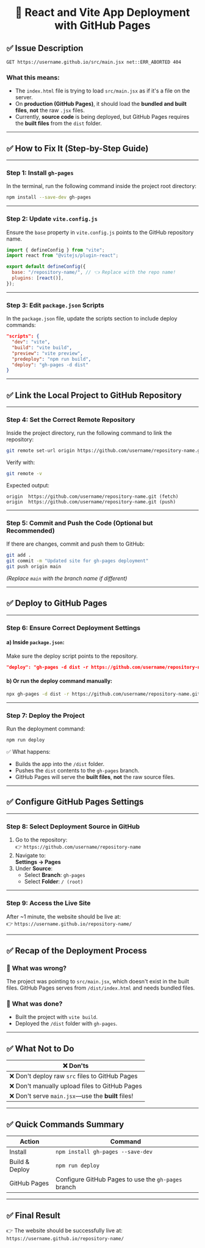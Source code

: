<h1 style="text-align:center;">🚀 React and Vite App Deployment with GitHub Pages</h1>

## ✅ **Issue Description**

```
GET https://username.github.io/src/main.jsx net::ERR_ABORTED 404
```

### What this means:

- The `index.html` file is trying to load `src/main.jsx` as if it's a file on the server.
- On **production (GitHub Pages)**, it should load the **bundled and built files**, **not** the raw `.jsx` files.
- Currently, **source code** is being deployed, but GitHub Pages requires the **built files** from the `dist` folder.

---

## ✅ **How to Fix It (Step-by-Step Guide)**

---

### **Step 1: Install `gh-pages`**

In the terminal, run the following command inside the project root directory:

```bash
npm install --save-dev gh-pages
```

---

### **Step 2: Update `vite.config.js`**

Ensure the `base` property in `vite.config.js` points to the GitHub repository name.

```javascript
import { defineConfig } from "vite";
import react from "@vitejs/plugin-react";

export default defineConfig({
  base: "/repository-name/", // 👈 Replace with the repo name!
  plugins: [react()],
});
```

---

### **Step 3: Edit `package.json` Scripts**

In the `package.json` file, update the scripts section to include deploy commands:

```json
"scripts": {
  "dev": "vite",
  "build": "vite build",
  "preview": "vite preview",
  "predeploy": "npm run build",
  "deploy": "gh-pages -d dist"
}
```

---

## ✅ **Link the Local Project to GitHub Repository**

---

### **Step 4: Set the Correct Remote Repository**

Inside the project directory, run the following command to link the repository:

```bash
git remote set-url origin https://github.com/username/repository-name.git
```

Verify with:

```bash
git remote -v
```

Expected output:

```
origin  https://github.com/username/repository-name.git (fetch)
origin  https://github.com/username/repository-name.git (push)
```

---

### **Step 5: Commit and Push the Code (Optional but Recommended)**

If there are changes, commit and push them to GitHub:

```bash
git add .
git commit -m "Updated site for gh-pages deployment"
git push origin main
```

_(Replace `main` with the branch name if different)_

---

## ✅ **Deploy to GitHub Pages**

---

### **Step 6: Ensure Correct Deployment Settings**

#### a) Inside `package.json`:

Make sure the deploy script points to the repository.

```json
"deploy": "gh-pages -d dist -r https://github.com/username/repository-name.git"
```

#### b) Or run the deploy command manually:

```bash
npx gh-pages -d dist -r https://github.com/username/repository-name.git
```

---

### **Step 7: Deploy the Project**

Run the deployment command:

```bash
npm run deploy
```

✅ What happens:

- Builds the app into the `/dist` folder.
- Pushes the `dist` contents to the `gh-pages` branch.
- GitHub Pages will serve the **built files**, **not** the raw source files.

---

## ✅ **Configure GitHub Pages Settings**

---

### **Step 8: Select Deployment Source in GitHub**

1. Go to the repository:  
   👉 `https://github.com/username/repository-name`
2. Navigate to:  
   **Settings → Pages**
3. Under **Source**:
   - Select **Branch**: `gh-pages`
   - Select **Folder**: `/ (root)`

---

### **Step 9: Access the Live Site**

After ~1 minute, the website should be live at:  
👉 `https://username.github.io/repository-name/`

---

## ✅ **Recap of the Deployment Process**

### 🔹 **What was wrong?**

The project was pointing to `src/main.jsx`, which doesn't exist in the built files. GitHub Pages serves from `/dist/index.html` and needs bundled files.

### 🔹 **What was done?**

- Built the project with `vite build`.
- Deployed the `/dist` folder with `gh-pages`.

---

## ✅ **What Not to Do**

| ❌ Don'ts                                          |
| -------------------------------------------------- |
| ❌ Don't deploy raw `src` files to GitHub Pages    |
| ❌ Don't manually upload files to GitHub Pages     |
| ❌ Don't serve `main.jsx`—use the **built** files! |

---

## ✅ **Quick Commands Summary**

| Action         | Command                                             |
| -------------- | --------------------------------------------------- |
| Install        | `npm install gh-pages --save-dev`                   |
| Build & Deploy | `npm run deploy`                                    |
| GitHub Pages   | Configure GitHub Pages to use the `gh-pages` branch |

---

## ✅ **Final Result**

👉 The website should be successfully live at:  
`https://username.github.io/repository-name/`
